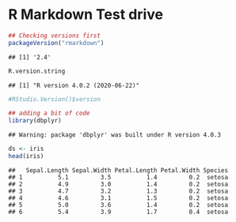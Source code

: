 R Markdown Test drive
================

``` r
## Checking versions first
packageVersion("rmarkdown")
```

    ## [1] '2.4'

``` r
R.version.string
```

    ## [1] "R version 4.0.2 (2020-06-22)"

``` r
#RStudio.Version()$version
```

``` r
## adding a bit of code
library(dbplyr)
```

    ## Warning: package 'dbplyr' was built under R version 4.0.3

``` r
ds <- iris
head(iris)
```

    ##   Sepal.Length Sepal.Width Petal.Length Petal.Width Species
    ## 1          5.1         3.5          1.4         0.2  setosa
    ## 2          4.9         3.0          1.4         0.2  setosa
    ## 3          4.7         3.2          1.3         0.2  setosa
    ## 4          4.6         3.1          1.5         0.2  setosa
    ## 5          5.0         3.6          1.4         0.2  setosa
    ## 6          5.4         3.9          1.7         0.4  setosa
